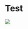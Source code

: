 # Test

![](https://img.shields.io/badge/-Java-007396?style=flat&amp;logo=Java&amp;logoColor=white)

